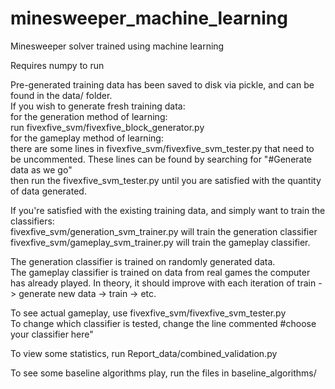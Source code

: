 # minesweeper_machine_learning
Minesweeper solver trained using machine learning

Requires numpy to run

Pre-generated training data has been saved to disk via pickle, and can be found in the data/ folder. <br/>
If you wish to generate fresh training data:<br/>
    for the generation method of learning:<br/>
        run fivexfive_svm/fivexfive_block_generator.py<br/>
    for the gameplay method of learning:<br/>
        there are some lines in fivexfive_svm/fivexfive_svm_tester.py that need to be uncommented. These lines can be found by searching for "#Generate data as we go"<br/>
        then run the fivexfive_svm_tester.py until you are satisfied with the quantity of data generated.

If you're satisfied with the existing training data, and simply want to train the classifiers:<br/>
    fivexfive_svm/generation_svm_trainer.py will train the generation classifier<br/>
    fivexfive_svm/gameplay_svm_trainer.py will train the gameplay classifier.

The generation classifier is trained on randomly generated data.<br/>
The gameplay classifier is trained on data from real games the computer has already played. In theory, it should improve with each iteration of train -> generate new data -> train -> etc.

To see actual gameplay, use fivexfive_svm/fivexfive_svm_tester.py<br/>
    To change which classifier is tested, change the line commented #choose your classifier here"

To view some statistics, run Report_data/combined_validation.py

To see some baseline algorithms play, run the files in baseline_algorithms/